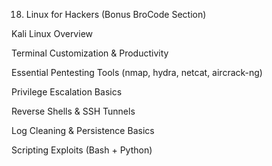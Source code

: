 18. Linux for Hackers (Bonus BroCode Section)

Kali Linux Overview

Terminal Customization & Productivity

Essential Pentesting Tools (nmap, hydra, netcat, aircrack-ng)

Privilege Escalation Basics

Reverse Shells & SSH Tunnels

Log Cleaning & Persistence Basics

Scripting Exploits (Bash + Python)
